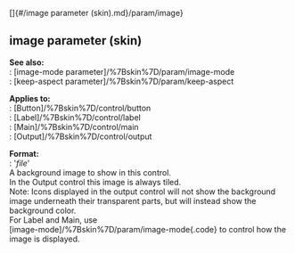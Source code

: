 []{#/image parameter (skin).md}/param/image}    
## image parameter (skin)    
**See also:**    
:   [image-mode parameter]/%7Bskin%7D/param/image-mode    
:   [keep-aspect parameter]/%7Bskin%7D/param/keep-aspect    
<!-- -->    
**Applies to:**    
:   [Button]/%7Bskin%7D/control/button    
:   [Label]/%7Bskin%7D/control/label    
:   [Main]/%7Bskin%7D/control/main    
:   [Output]/%7Bskin%7D/control/output    
<!-- -->    
**Format:**    
:   \'*file*\'    
A background image to show in this control.    
In the Output control this image is always tiled.    
Note: Icons displayed in the output control will not show the background    
image underneath their transparent parts, but will instead show the    
background color.    
For Label and Main, use    
[image-mode]/%7Bskin%7D/param/image-mode{.code} to control how the    
image is displayed.  